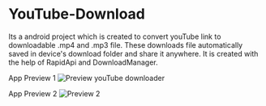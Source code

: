 # YouTube-Download
Its a android  project which is created to convert youTube link to downloadable .mp4 and .mp3 file. These downloads file automatically saved in device's download folder and share it anywhere. It is created with the help of RapidApi and DownloadManager.   

App Preview 1
![Preview youTube downloader](https://user-images.githubusercontent.com/66179464/104580804-bdcd8780-5683-11eb-963c-b6a201fd8ab8.gif)

App Preview 2
![Preview 2](https://user-images.githubusercontent.com/66179464/104583712-7ba64500-5687-11eb-8fc9-c4338921d314.jpeg)

